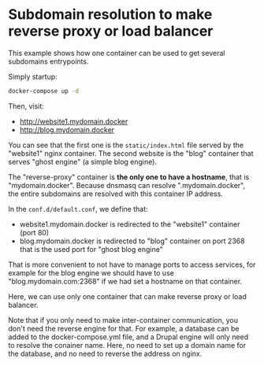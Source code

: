 # Subdomain resolution to make reverse proxy or load balancer

This example shows how one container can be used to get several subdomains entrypoints.

Simply startup:

```bash
docker-compose up -d
```

Then, visit:

- http://website1.mydomain.docker
- http://blog.mydomain.docker

You can see that the first one is the `static/index.html` file served by the "website1" nginx container. The second website is the "blog" container that serves "ghost engine" (a simple blog engine).

The "reverse-proxy" container is **the only one to have a hostname**, that is "mydomain.docker". Because dnsmasq can resolve ".mydomain.docker", the entire subdomains are resolved with this container IP address.

In the `conf.d/default.conf`, we define that:

- website1.mydomain.docker is redirected to the "website1" container (port 80)
- blog.mydomain.docker is redirected to "blog" container on port 2368 that is the used port for "ghost blog engine"

That is more convenient to not have to manage ports to access services, for example for the blog engine we should have to use "blog.mydomain.com:2368" if we had set a hostname on that container.

Here, we can use only one container that can make reverse proxy or load balancer.

Note that if you only need to make inter-container communication, you don't need the reverse engine for that. For example, a database can be added to the docker-compose.yml file, and a Drupal engine will only need to resolve the conainer name. Here, no need to set up a domain name for the database, and no need to reverse the address on nginx.
